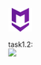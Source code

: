 ![alt-текст][logo]

[logo]: https://github.com/adam-p/markdown-here/raw/master/src/common/images/icon48.png
task1.2:  
![](https://replit.com/@EgorKopyl/java-0-EgorKopyl#Solution/task1.2.png)